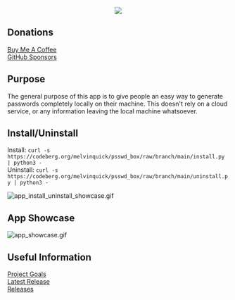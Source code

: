 <p align="center"> <img src="src/psswd_box/resources/images/psswd_box-256.png" /> </p>

## Donations

[Buy Me A Coffee](https://www.buymeacoffee.com/KingKairos)  
[GitHub Sponsors](https://github.com/sponsors/melvinquick)

## Purpose

The general purpose of this app is to give people an easy way to generate passwords completely locally on their machine. This doesn't rely on a cloud service, or any information leaving the local machine whatsoever.

## Install/Uninstall

Install: `curl -s https://codeberg.org/melvinquick/psswd_box/raw/branch/main/install.py | python3 -`  
Uninstall: `curl -s https://codeberg.org/melvinquick/psswd_box/raw/branch/main/uninstall.py | python3 -`

![app_install_uninstall_showcase.gif](src/psswd_box/resources/gifs/app_install_uninstall_showcase.gif)

## App Showcase

![app_showcase.gif](src/psswd_box/resources/gifs/app_showcase.gif)

## Useful Information

[Project Goals](https://codeberg.org/melvinquick/psswd_box/projects/12633)  
[Latest Release](https://codeberg.org/melvinquick/psswd_box/releases/latest)  
[Releases](https://codeberg.org/melvinquick/psswd_box/releases)
